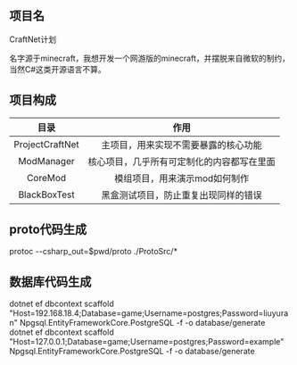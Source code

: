 ﻿项目名
--
CraftNet计划

名字源于minecraft，我想开发一个网游版的minecraft，并摆脱来自微软的制约，当然C#这类开源语言不算。

项目构成
--

|       目录        |          作用           |
|:---------------:|:---------------------:|
| ProjectCraftNet |  主项目，用来实现不需要暴露的核心功能   |
|   ModManager    | 核心项目，几乎所有可定制化的内容都写在里面 |
|     CoreMod     |   模组项目，用来演示mod如何制作    |
|  BlackBoxTest   |  黑盒测试项目，防止重复出现同样的错误   |

proto代码生成
--
protoc --csharp_out=$pwd/proto ./ProtoSrc/*

数据库代码生成
--
dotnet ef dbcontext scaffold "Host=192.168.18.4;Database=game;Username=postgres;Password=liuyuran" Npgsql.EntityFrameworkCore.PostgreSQL -f -o database/generate
dotnet ef dbcontext scaffold "Host=127.0.0.1;Database=game;Username=postgres;Password=example" Npgsql.EntityFrameworkCore.PostgreSQL -f -o database/generate